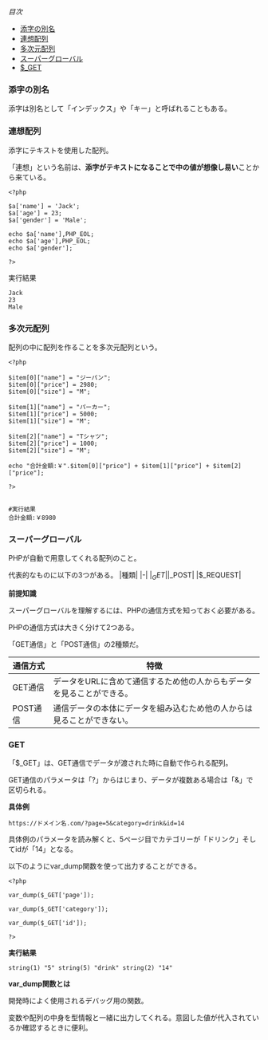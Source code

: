 *目次*
* [添字の別名](#添字の別名)
* [連想配列](#連想配列)
* [多次元配列](#多次元配列)
* [スーパーグローバル](#スーパーグローバル)
* [$_GET](#GET)

### 添字の別名
添字は別名として「インデックス」や「キー」と呼ばれることもある。

### 連想配列
添字にテキストを使用した配列。

「連想」という名前は、**添字がテキストになることで中の値が想像し易い**ことから来ている。

    <?php

    $a['name'] = 'Jack';
    $a['age'] = 23;
    $a['gender'] = 'Male';

    echo $a['name'],PHP_EOL;
    echo $a['age'],PHP_EOL;
    echo $a['gender'];
    
    ?>

実行結果

    Jack
    23
    Male

### 多次元配列
配列の中に配列を作ることを多次元配列という。

    <?php

    $item[0]["name"] = "ジーパン";
    $item[0]["price"] = 2980;
    $item[0]["size"] = "M";

    $item[1]["name"] = "パーカー";
    $item[1]["price"] = 5000;
    $item[1]["size"] = "M";

    $item[2]["name"] = "Tシャツ";
    $item[2]["price"] = 1000;
    $item[2]["size"] = "M";
    
    echo "合計金額:￥".$item[0]["price"] + $item[1]["price"] + $item[2]["price"];

    ?>


    #実行結果
    合計金額:￥8980

### スーパーグローバル
PHPが自動で用意してくれる配列のこと。

代表的なものに以下の3つがある。
|種類|
|-|
|$_GET|
|$_POST|
|$_REQUEST|

**前提知識**

スーパーグローバルを理解するには、PHPの通信方式を知っておく必要がある。

PHPの通信方式は大きく分けて2つある。

「GET通信」と「POST通信」の2種類だ。

|通信方式|特徴|
|-|-|
|GET通信|データをURLに含めて通信するため他の人からもデータを見ることができる。|
|POST通信|通信データの本体にデータを組み込むため他の人からは見ることができない。|

### GET
「$_GET」は、GET通信でデータが渡された時に自動で作られる配列。

GET通信のパラメータは「?」からはじまり、データが複数ある場合は「&」で区切られる。

**具体例**

`https://ドメイン名.com/?page=5&category=drink&id=14`

具体例のパラメータを読み解くと、5ページ目でカテゴリーが「ドリンク」そしてidが「14」となる。

以下のようにvar_dump関数を使って出力することができる。

    <?php

    var_dump($_GET['page']);

    var_dump($_GET['category']);

    var_dump($_GET['id']);

    ?>

**実行結果**

`string(1) "5" string(5) "drink" string(2) "14" `

**var_dump関数とは**

開発時によく使用されるデバッグ用の関数。

変数や配列の中身を型情報と一緒に出力してくれる。意図した値が代入されているか確認するときに便利。
